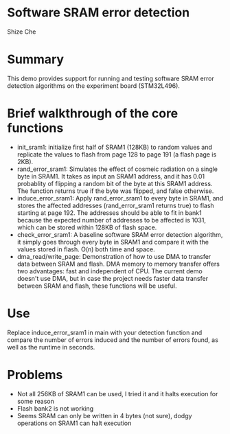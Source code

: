 # Software SRAM error detection
Shize Che

# Summary
This demo provides support for running and testing software SRAM error detection algorithms
on the experiment board (STM32L496).

# Brief walkthrough of the core functions
- init_sram1: initialize first half of SRAM1 (128KB) to random values and replicate the values
to flash from page 128 to page 191 (a flash page is 2KB).
- rand_error_sram1: Simulates the effect of cosmeic radiation on a single byte in SRAM1. It 
takes as input an SRAM1 address, and it has 0.01 probablity of flipping a random bit of the byte
at this SRAM1 address. The function returns true if the byte was flipped, and false 
otherwise.
- induce_error_sram1: Apply rand_error_sram1 to every byte in SRAM1, and stores the affected
addresses (rand_error_sram1 returns true) to flash starting at page 192. The addresses should 
be able to fit in bank1 because the expected number of addresses to be affected is 1031, which
can be stored within 128KB of flash space.
- check_error_sram1: A baseline software SRAM error detection algorithm, it simply goes through
every byte in SRAM1 and compare it with the values stored in flash. O(n) both time and space.
- dma_read/write_page: Demonstration of how to use DMA to transfer data between SRAM and flash.
DMA memory to memory transfer offers two advantages: fast and independent of CPU. The current
demo doesn't use DMA, but in case the project needs faster data transfer between SRAM and flash,
these functions will be useful.

# Use
Replace induce_error_sram1 in main with your detection function and compare the number of errors
induced and the number of errors found, as well as the runtime in seconds.

# Problems
- Not all 256KB of SRAM1 can be used, I tried it and it halts execution for some reason
- Flash bank2 is not working 
- Seems SRAM can only be written in 4 bytes (not sure), dodgy operations on SRAM1 can halt execution